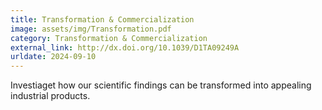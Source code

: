 ```yaml
---
title: Transformation & Commercialization
image: assets/img/Transformation.pdf
category: Transformation & Commercialization
external_link: http://dx.doi.org/10.1039/D1TA09249A
urldate: 2024-09-10
---
```


Investiaget how our scientific findings can be transformed into appealing industrial products.
